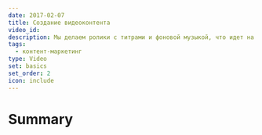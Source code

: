 ```yaml
---
date: 2017-02-07
title: Создание видеоконтента
video_id: 
description: Мы делаем ролики с титрами и фоновой музыкой, что идет на урра в соцсетях. 
tags:
  - контент-маркетинг
type: Video
set: basics
set_order: 2
icon: include
---
```

# Summary
